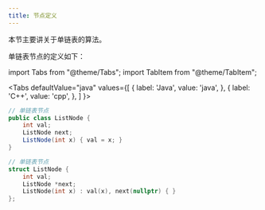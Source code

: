 ```yaml
---
title: 节点定义
---
```


本节主要讲关于单链表的算法。

单链表节点的定义如下：

import Tabs from "@theme/Tabs";
import TabItem from "@theme/TabItem";

<Tabs
defaultValue="java"
values={[
{ label: 'Java', value: 'java', },
{ label: 'C++', value: 'cpp', },
]
}>
<TabItem value="java">

```java
// 单链表节点
public class ListNode {
    int val;
    ListNode next;
    ListNode(int x) { val = x; }
}
```

</TabItem>
<TabItem value="cpp">

```cpp
// 单链表节点
struct ListNode {
    int val;
    ListNode *next;
    ListNode(int x) : val(x), next(nullptr) { }
};
```

</TabItem>
</Tabs>
